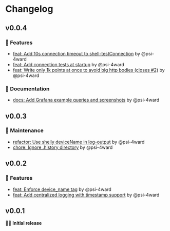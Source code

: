 # Changelog

## v0.0.4

### 🚀 Features

- [feat: Add 10s connection timeout to shell-testConnection](https://github.com/psi-4ward/Shelly-EM-History2Influx/commit/b35e44b3b0b1a37acf680b56aedc4298b965eb7b) by @psi-4ward
- [feat: Add connection tests at startup](https://github.com/psi-4ward/Shelly-EM-History2Influx/commit/2f63343e0de6fb283897648149de2e43385f2193) by @psi-4ward
- [feat: Write only 1k points at once to avoid big http bodies (closes #2)](https://github.com/psi-4ward/Shelly-EM-History2Influx/commit/71e04b77130d1f19fcac3594e03d4e9a2b689869) by @psi-4ward

### 📝 Documentation

- [docs: Add Grafana example queries and screenshots](https://github.com/psi-4ward/Shelly-EM-History2Influx/commit/b602fa4ba1e5786eca923afd799b478e44906cfb) by @psi-4ward


## v0.0.3

### 🧹 Maintenance

- [refactor: Use shelly deviceName in log-output](https://github.com/psi-4ward/Shelly-EM-History2Influx/commit/90079ca57780045d36a15468729678ee49f9d4e9) by @psi-4ward
- [chore: Ignore .history directory](https://github.com/psi-4ward/Shelly-EM-History2Influx/commit/20d27159fbe001274d1fcf0916d1e521622a69d5) by @psi-4ward


## v0.0.2

### 🚀 Features

- [feat: Enforce device_name tag](https://github.com/psi-4ward/Shelly-EM-History2Influx/commit/d5024a6078330464ff62a2e445d68a29d3929d1c) by @psi-4ward
- [feat: Add centralized logging with timestamp support](https://github.com/psi-4ward/Shelly-EM-History2Influx/commit/11456edf1bcd81cc57e182fca79c619bc04aef33) by @psi-4ward


## v0.0.1

🚀🔥 **Initial release**

